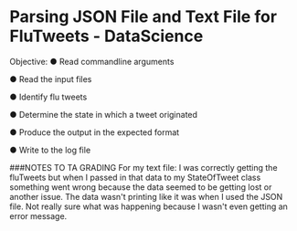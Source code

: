 # Parsing JSON File and Text File for FluTweets - DataScience
Objective:
● Read commandline arguments

● Read the input files

● Identify flu tweets

● Determine the state in which a tweet originated

● Produce the output in the expected format

● Write to the log file

###NOTES TO TA GRADING
For my text file: 
I was correctly getting the fluTweets but when I passed in that data to my StateOfTweet class something went 
wrong because the data seemed to be getting lost or another issue. The data wasn't printing like it was when 
I used the JSON file. Not really sure what was happening because I wasn't even getting an error message. 